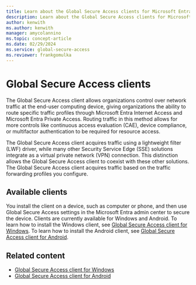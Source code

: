 ```yaml
---
title: Learn about the Global Secure Access clients for Microsoft Entra Private Access and Microsoft Entra Internet Access
description: Learn about the Global Secure Access clients for Microsoft Entra Private Access and Microsoft Entra Internet Access.
author: kenwith    
ms.author: kenwith
manager: amycolannino
ms.topic: concept-article
ms.date: 02/29/2024
ms.service: global-secure-access
ms.reviewer: frankgomulka
---
```


# Global Secure Access clients

The Global Secure Access client allows organizations control over network traffic at the end-user computing device, giving organizations the ability to route specific traffic profiles through Microsoft Entra Internet Access and Microsoft Entra Private Access. Routing traffic in this method allows for more controls like continuous access evaluation (CAE), device compliance, or multifactor authentication to be required for resource access.

The Global Secure Access client acquires traffic using a lightweight filter (LWF) driver, while many other Security Service Edge (SSE) solutions integrate as a virtual private network (VPN) connection. This distinction allows the Global Secure Access client to coexist with these other solutions. The Global Secure Access client acquires traffic based on the traffic forwarding profiles you configure.


## Available clients

You install the client on a device, such as computer or phone, and then use Global Secure Access settings in the Microsoft Entra admin center to secure the device. Clients are currently available for Windows and Android. To learn how to install the Windows client, see [Global Secure Access client for Windows](how-to-install-windows-client.md). To learn how to install the Android client, see [Global Secure Access client for Android](./how-to-install-android-client.md).

## Related content

- [Global Secure Access client for Windows](how-to-install-windows-client.md)
- [Global Secure Access client for Android](how-to-install-android-client.md)
